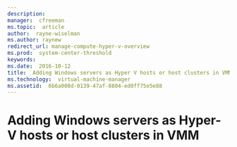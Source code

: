 ```yaml
---
description:  
manager:  cfreeman
ms.topic:  article
author:  rayne-wiselman
ms.author: raynew
redirect_url: manage-compute-hyper-v-overview
ms.prod:  system-center-threshold
keywords:  
ms.date:  2016-10-12
title:  Adding Windows servers as Hyper V hosts or host clusters in VMM
ms.technology:  virtual-machine-manager
ms.assetid:  6b6a008d-0139-47af-8804-ed0ff75e5e88
---
```


# Adding Windows servers as Hyper-V hosts or host clusters in VMM
